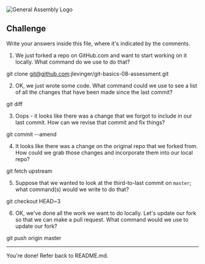 ![General Assembly Logo](http://i.imgur.com/ke8USTq.png)

## Challenge

Write your answers inside this file, where it's indicated by the comments.

1. We just forked a repo on GitHub.com and want to start working on it locally. What command do we use to do that?

<!-- Answer Starts Here -->
git clone git@github.com:jlevinger/git-basics-08-assessment.git
<!-- Answer Ends Here -->

2. OK, we just wrote some code. What command could we use to see a list of all the changes that have been made since the last commit?

<!-- Answer Starts Here -->
git diff
<!-- Answer Ends Here -->

3. Oops - it looks like there was a change that we forgot to include in our last commit. How can we revise that commit and fix things?

<!-- Answer Starts Here -->
git commit --amend
<!-- Answer Ends Here -->

4. It looks like there was a change on the original repo that we forked from. How could we grab those changes and incorporate them into our local repo?

<!-- Answer Starts Here -->
git fetch upstream
<!-- Answer Ends Here -->

5. Suppose that we wanted to look at the third-to-last commit on `master`; what command(s) would we write to do that?

<!-- Answer Starts Here -->
git checkout HEAD~3
<!-- Answer Ends Here -->

6. OK, we've done all the work we want to do locally. Let's update our fork so that we can make a pull request. What command would we use to update our fork?

<!-- Answer Starts Here -->
git push origin master
<!-- Answer Ends Here -->

<hr>

You're done! Refer back to README.md.
